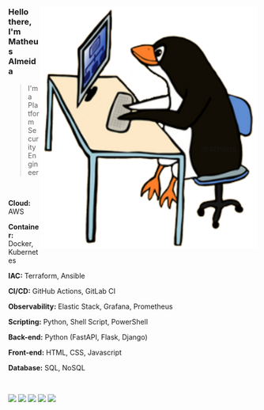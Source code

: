 <div align="right">
  <h3></h3>
  <img align="right" src="assets/penguim-linux.png" min-width="300px" max-width="440px" width="440px" alt="Penguim Linux">
</div>

<!-- <img align="right" src="assets/penguim-linux.png" min-width="300px" max-width="430px" width="430px" alt="Penguim Linux"> -->

<p align="left">
  <h3> Hello there, I'm Matheus Almeida </h3>
  <blockquote>I'm a Platform Security Engineer</blockquote>
  </br>
  <p align="left">
    <strong>Cloud:</strong> AWS
  </p>
  <p align="left">
    <strong>Container:</strong> Docker, Kubernetes
  </p>
  <p align="left">
    <strong>IAC:</strong> Terraform, Ansible
  </p>
  <p align="left">
    <strong>CI/CD:</strong> GitHub Actions, GitLab CI
  </p>
  <p align="left">
    <strong>Observability:</strong> Elastic Stack, Grafana, Prometheus
  </p>
  <p align="left">
    <strong>Scripting:</strong> Python, Shell Script, PowerShell
  </p>
  <p align="left">
    <strong>Back-end:</strong> Python (FastAPI, Flask, Django)
  </p>
  <p align="left">
    <strong>Front-end:</strong> HTML, CSS, Javascript
  </p>
  <p align="left">
    <strong>Database:</strong> SQL, NoSQL
  </p>
</br>
</p>

<p align="left">
  <!-- <p><strong>Contact me at:</strong></p> -->
  <a href="https://almeidamatheus.me/en" target="__blank"><img src="https://img.shields.io/badge/website%20-%230077B5.svg?&style=flat-square&logo=circle&logoColor=white&color=424242"></a>
  <a href="https://www.linkedin.com/in/matheus-almeida-costa/" target="__blank"><img src="https://img.shields.io/badge/linkedin%20-%230077B5.svg?&style=flat-square&logo=linkedin&logoColor=white"></a>
  <a href="https://dev.to/almeidamatheus/" target="__blank"><img src="https://img.shields.io/badge/dev.to%20-%230077B5.svg?&style=flat-square&logo=dev.to&logoColor=white&color=424242"></a>
  <a href="https://blog.almeidamatheus.me/" target="__blank"><img src="https://img.shields.io/badge/blog%20-%230077B5.svg?&style=flat-square&logo=circle&logoColor=white&color=175d5a"></a>
  <a href="https://www.youtube.com/channel/UCGke88VCjj799vKSbBGW64g?view_as=subscriber" target="__blank"><img src="https://img.shields.io/badge/youtube%20-%23FF0000.svg?&style=flat-square&logo=youTube&logoColor=white&color=b20000"></a>
</p>
